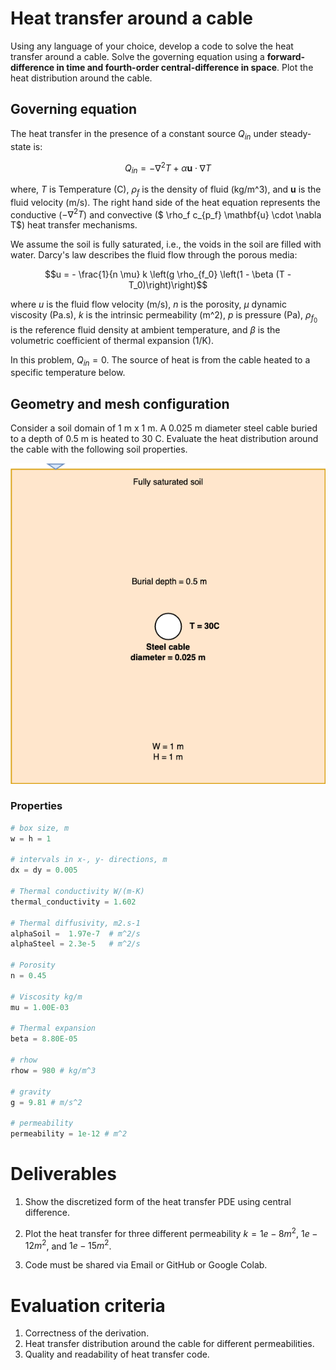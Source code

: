 # Heat transfer around a cable
Using any language of your choice, develop a code to solve the heat transfer around a cable. Solve the governing equation using a **forward-difference in time and fourth-order central-difference in space**. Plot the heat distribution around the cable. 

## Governing equation
The heat transfer in the presence of a constant source $Q_{in}$ under steady-state is: 

$$Q_{in} = - \nabla^2 T + \alpha \mathbf{u} \cdot \nabla T$$

where, $T$ is Temperature (C), $\rho_f$ is the density of fluid (kg/m^3), and $\mathbf{u}$ is the fluid velocity (m/s). The right hand side of the heat equation represents the conductive ($- \nabla^2 T$) and convective ($ \rho_f c_{p_f} \mathbf{u} \cdot \nabla T$) heat transfer mechanisms. 

We assume the soil is fully saturated, i.e., the voids in the soil are filled with water. Darcy's law describes the fluid flow through the porous media:

$$u = - \frac{1}{n \mu} k \left(g \rho_{f_0} \left(1 - \beta (T - T_0)\right)\right)$$

where $u$ is the fluid flow velocity (m/s), $n$ is the porosity, $\mu$ dynamic viscosity (Pa.s), $k$ is the intrinsic permeability (m^2), $p$ is pressure (Pa), $\rho_{f_0}$ is the reference fluid density at ambient temperature, and $\beta$ is the volumetric coefficient of thermal expansion (1/K). 

In this problem, $Q_{in} = 0$. The source of heat is from the cable heated to a specific temperature below.

## Geometry and mesh configuration

Consider a soil domain of 1 m x 1 m. A 0.025 m diameter steel cable buried to a depth of 0.5 m is heated to 30 C. Evaluate the heat distribution around the cable with the following soil properties. 

![Heat transfer model](heat-transfer.png)

### Properties
```python
# box size, m
w = h = 1

# intervals in x-, y- directions, m
dx = dy = 0.005

# Thermal conductivity W/(m-K)
thermal_conductivity = 1.602 

# Thermal diffusivity, m2.s-1
alphaSoil =  1.97e-7  # m^2/s
alphaSteel = 2.3e-5   # m^2/s

# Porosity
n = 0.45

# Viscosity kg/m
mu = 1.00E-03 

# Thermal expansion 
beta = 8.80E-05

# rhow
rhow = 980 # kg/m^3

# gravity
g = 9.81 # m/s^2

# permeability
permeability = 1e-12 # m^2
```

# Deliverables

1. Show the discretized form of the heat transfer PDE using central difference. 

2. Plot the heat transfer for three different permeability $k = 1e-8 m^2$, $1e-12 m^2$, and $1e-15 m^2$.

3. Code must be shared via Email or GitHub or Google Colab.

# Evaluation criteria
1. Correctness of the derivation.
2. Heat transfer distribution around the cable for different permeabilities.
3. Quality and readability of heat transfer code.